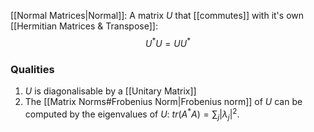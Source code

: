 [[Normal Matrices|Normal]]: A matrix $U$ that [[commutes]] with it's own [[Hermitian Matrices & Transpose]]:
$$U^{*}U=UU^{*}$$

### Qualities
1. $U$ is diagonalisable by a [[Unitary Matrix]]
2. The [[Matrix Norms#Frobenius Norm|Frobenius norm]] of $U$ can be computed by the eigenvalues of $U$: $tr(A^{*}A) = \sum_{j}\limits|\lambda_{j}|^{2}$.